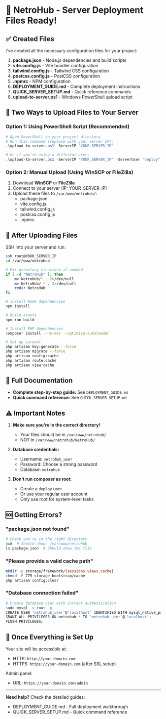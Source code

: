 # 🚀 NetroHub - Server Deployment Files Ready!

## ✅ Created Files

I've created all the necessary configuration files for your project:

1. **package.json** - Node.js dependencies and build scripts
2. **vite.config.js** - Vite bundler configuration
3. **tailwind.config.js** - Tailwind CSS configuration
4. **postcss.config.js** - PostCSS configuration
5. **.npmrc** - NPM configuration
6. **DEPLOYMENT_GUIDE.md** - Complete deployment instructions
7. **QUICK_SERVER_SETUP.md** - Quick reference commands
8. **upload-to-server.ps1** - Windows PowerShell upload script

## 🎯 Two Ways to Upload Files to Your Server

### Option 1: Using PowerShell Script (Recommended)

```powershell
# Open PowerShell in your project directory
# Run this command (replace with your server IP):
.\upload-to-server.ps1 -ServerIP "YOUR_SERVER_IP"

# Or if you're using a different user:
.\upload-to-server.ps1 -ServerIP "YOUR_SERVER_IP" -ServerUser "deploy"
```

### Option 2: Manual Upload (Using WinSCP or FileZilla)

1. Download **WinSCP** or **FileZilla**
2. Connect to your server (IP: YOUR_SERVER_IP)
3. Upload these files to `/var/www/netrohub/`:
   - package.json
   - vite.config.js
   - tailwind.config.js
   - postcss.config.js
   - .npmrc

## 📝 After Uploading Files

SSH into your server and run:

```bash
ssh root@YOUR_SERVER_IP
cd /var/www/netrohub

# Fix directory structure if needed
if [ -d "NetroHub" ]; then
    mv NetroHub/* . 2>/dev/null
    mv NetroHub/.* . 2>/dev/null
    rmdir NetroHub
fi

# Install Node dependencies
npm install

# Build assets
npm run build

# Install PHP dependencies
composer install --no-dev --optimize-autoloader

# Set up Laravel
php artisan key:generate --force
php artisan migrate --force
php artisan config:cache
php artisan route:cache
php artisan view:cache
```

## 📖 Full Documentation

- **Complete step-by-step guide:** See `DEPLOYMENT_GUIDE.md`
- **Quick command reference:** See `QUICK_SERVER_SETUP.md`

## ⚠️ Important Notes

1. **Make sure you're in the correct directory!**
   - Your files should be in `/var/www/netrohub/`
   - NOT in `/var/www/netrohub/NetroHub/`

2. **Database credentials:**
   - Username: `netrohub_user`
   - Password: Choose a strong password
   - Database: `netrohub`

3. **Don't run composer as root:**
   - Create a `deploy` user
   - Or use your regular user account
   - Only use root for system-level tasks

## 🆘 Getting Errors?

### "package.json not found"
```bash
# Check you're in the right directory
pwd  # Should show: /var/www/netrohub
ls package.json  # Should show the file
```

### "Please provide a valid cache path"
```bash
mkdir -p storage/framework/{sessions,views,cache}
chmod -R 775 storage bootstrap/cache
php artisan config:clear
```

### "Database connection failed"
```bash
# Create database user with correct authentication
sudo mysql -u root -p
CREATE USER 'netrohub_user'@'localhost' IDENTIFIED WITH mysql_native_password BY 'YOUR_PASSWORD';
GRANT ALL PRIVILEGES ON netrohub.* TO 'netrohub_user'@'localhost';
FLUSH PRIVILEGES;
```

## 🎉 Once Everything is Set Up

Your site will be accessible at:
- HTTP: `http://your-domain.com`
- HTTPS: `https://your-domain.com` (after SSL setup)

Admin panel:
- URL: `https://your-domain.com/admin`

---

**Need help?** Check the detailed guides:
- DEPLOYMENT_GUIDE.md - Full deployment walkthrough
- QUICK_SERVER_SETUP.md - Quick command reference

